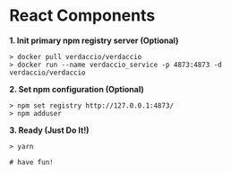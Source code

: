 # React Components

**1. Init primary npm registry server (Optional)**

```shell
> docker pull verdaccio/verdaccio
> docker run --name verdaccio_service -p 4873:4873 -d verdaccio/verdaccio
```

**2. Set npm configuration (Optional)**

```shell
> npm set registry http://127.0.0.1:4873/
> npm adduser
```

**3. Ready (Just Do It!)**

```
> yarn

# have fun!
```
